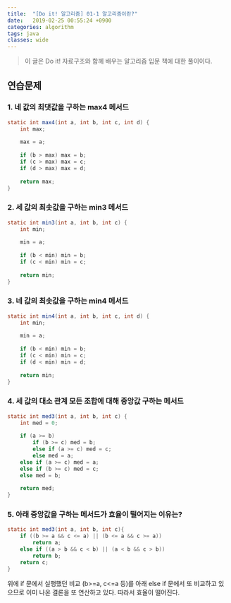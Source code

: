 ```yaml
---
title:  "[Do it! 알고리즘] 01-1 알고리즘이란?"
date:   2019-02-25 00:55:24 +0900
categories: algorithm
tags: java
classes: wide
---
```


> 이 글은 Do it! 자료구조와 함께 배우는 알고리즘 입문 책에 대한 풀이이다.

## 연습문제

### 1. 네 값의 최댓값을 구하는 max4 메서드 

```java
static int max4(int a, int b, int c, int d) {
	int max;
	
	max = a;
	
	if (b > max) max = b;
	if (c > max) max = c;
	if (d > max) max = d;
	
	return max;
}
```

### 2. 세 값의 최솟값을 구하는 min3 메서드 

```java
static int min3(int a, int b, int c) {
	int min;
	
	min = a;
	
	if (b < min) min = b;
	if (c < min) min = c;
	
	return min;
}
```

### 3. 네 값의 최솟값을 구하는 min4 메서드 

```java
static int min4(int a, int b, int c, int d) {
	int min;
	
	min = a;
	
	if (b < min) min = b;
	if (c < min) min = c;
	if (d < min) min = d;
	
	return min;
}
```

### 4. 세 값의 대소 관계 모든 조합에 대해 중앙값 구하는 메서드

```java
static int med3(int a, int b, int c) {
	int med = 0;
	
	if (a >= b)
		if (b >= c) med = b;
		else if (a >= c) med = c;
		else med = a;
	else if (a >= c) med = a;
	else if (b >= c) med = c;
	else med = b;
	
	return med;
}
```

### 5. 아래 중앙값을 구하는 메서드가 효율이 떨어지는 이유는?

```java
static int med3(int a, int b, int c){
	if ((b >= a && c <= a) || (b <= a && c >= a))
		return a;
	else if ((a > b && c < b) || (a < b && c > b))
		return b;
	return c;
}
```
위에 if 문에서 실행했던 비교 (b>=a, c<=a 등)를 아래 else if 문에서 또 비교하고 있으므로 이미 나온 결론을 또 연산하고 있다. 따라서 효율이 떨어진다.